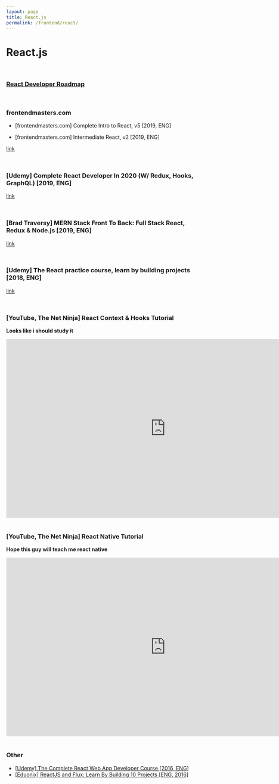 ```yaml
---
layout: page
title: React.js
permalink: /frontend/react/
---
```


# React.js

<br/>

### [React Developer Roadmap](https://github.com/adam-golab/react-developer-roadmap/blob/master/README.md)

<br/>

### frontendmasters.com

- [frontendmasters.com] Complete Intro to React, v5 [2019, ENG]

- [frontendmasters.com] Intermediate React, v2 [2019, ENG]

[link](https://github.com/webmakaka/complete-intro-to-react-v5)


<br/>

### [Udemy] Complete React Developer In 2020 (W/ Redux, Hooks, GraphQL) [2019, ENG]

[link](https://github.com/webmakaka/Complete-React-Developer-In-2020-Redux-Hooks-GraphQL)


<br/>

### [Brad Traversy] MERN Stack Front To Back: Full Stack React, Redux & Node.js [2019, ENG]

[link](https://github.com/webmakaka/MERN-Stack-Front-To-Back-v2.0)


<br/>

### [Udemy] The React practice course, learn by building projects [2018, ENG]

[link](https://github.com/webmakaka/The-React-Practice-Course-Learn-by-Building-Projects)


<br/>

### [YouTube, The Net Ninja] React Context & Hooks Tutorial

**Looks like i should study it**

<div align="center">
    <iframe width="853" height="480" src="https://www.youtube.com/embed/videoseries?list=PL4cUxeGkcC9hNokByJilPg5g9m2APUePI" frameborder="0" allow="accelerometer; autoplay; encrypted-media; gyroscope; picture-in-picture" allowfullscreen></iframe>
</div>

<br/>

### [YouTube, The Net Ninja] React Native Tutorial

**Hope this guy will teach me react native**

<div align="center">
    <iframe width="853" height="480" src="https://www.youtube.com/embed/videoseries?list=PL4cUxeGkcC9ixPU-QkScoRBVxtPPzVjrQ" frameborder="0" allow="accelerometer; autoplay; encrypted-media; gyroscope; picture-in-picture" allowfullscreen></iframe>
</div>


<br/>

### Other


<ul>
    <li><a href="https://github.com/webmakaka/the-complete-react-web-app-developer-course">[Udemy] The Complete React Web App Developer Course [2016, ENG]</a></li>
    <li><a href="https://github.com/webmakaka/reactjs-and-flux-learn-by-building-10-projects">[Eduonix] ReactJS and Flux: Learn By Building 10 Projects [ENG, 2016]</a></li>
</ul>

